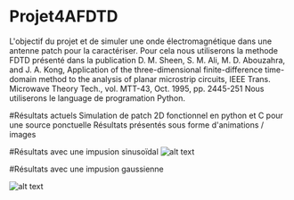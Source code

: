 # Projet4AFDTD
L'objectif du projet et de simuler une onde électromagnétique dans une antenne patch pour la caractériser.
Pour cela nous utiliserons la methode FDTD présenté dans la publication D. M. Sheen, S. M. Ali, M. D. Abouzahra, and J. A. Kong, Application of the three-dimensional finite-difference time-domain method to the analysis of planar microstrip circuits, IEEE Trans. Microwave Theory Tech., vol. MTT-43, Oct. 1995, pp. 2445-251
Nous utiliserons le language de programation Python.

#Résultats actuels
Simulation de patch 2D fonctionnel en python et C pour une source ponctuelle
Résultats présentés sous forme d'animations / images

#Résultats avec une impusion sinusoïdal
![alt text](https://github.com/Mortpo/Projet4AFDTD/tree/main/Resultat/2D/Sin/2DPatch0To1503D22fps.gif?raw=true)

#Résultats avec une impusion gaussienne

![alt text](https://github.com/Mortpo/Projet4AFDTD/tree/main/Resultat/2D/gauss/FDTD2D_Gauss.gif?raw=true)
